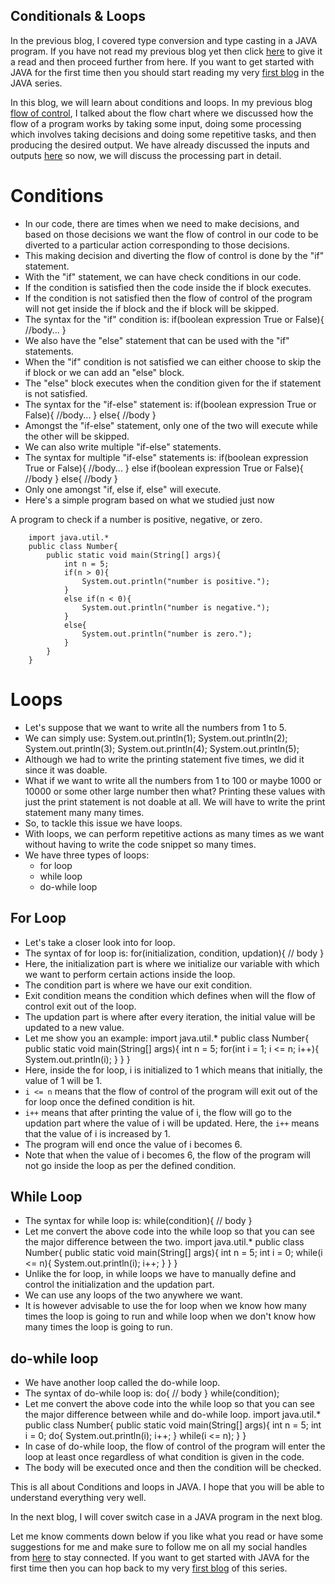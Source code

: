 ## Conditionals & Loops


In the previous blog, I covered type conversion and type casting in a JAVA program. If you have not read my previous blog yet then click [here](https://clevercoderjoy.hashnode.dev/type-conversion-by-clevercoderjoy) to give it a read and then proceed further from here. If you want to get started with JAVA for the first time then you should start reading my very [first blog](https://clevercoderjoy.hashnode.dev/introduction-to-java-by-clevercoderjoy) in the JAVA series.

In this blog, we will learn about conditions and loops. In my previous blog [flow of control](https://clevercoderjoy.hashnode.dev/flow-of-control-by-clevercoderjoy), I talked about the flow chart where we discussed how the flow of a program works by taking some input, doing some processing which involves taking decisions and doing some repetitive tasks, and then producing the desired output. We have already discussed the inputs and outputs [here](https://clevercoderjoy.hashnode.dev/inputs-and-outputs-in-java-by-clevercoderjoy) so now, we will discuss the processing part in detail.

# Conditions

- In our code, there are times when we need to make decisions, and based on those decisions we want the flow of control in our code to be diverted to a particular action corresponding to those decisions.
- This making decision and diverting the flow of control is done by the "if" statement.
- With the "if" statement, we can have check conditions in our code.
- If the condition is satisfied then the code inside the if block executes.
- If the condition is not satisfied then the flow of control of the program will not get inside the if block and the if block will be skipped.
- The syntax for the "if" condition is: 
        if(boolean expression True or False){
            //body...
        }
- We also have the "else" statement that can be used with the "if" statements.
- When the "if" condition is not satisfied we can either choose to skip the if block or we can add an "else" block.
- The "else" block executes when the condition given for the if statement is not satisfied.
- The syntax for the "if-else" statement is:
        if(boolean expression True or False){
            //body...
        }
        else{
            //body
        }
- Amongst the "if-else" statement, only one of the two will execute while the other will be skipped.
- We can also write multiple "if-else" statements.
- The syntax for multiple "if-else" statements is:
        if(boolean expression True or False){
            //body...
        }
        else if(boolean expression True or False){
            //body
        }
        else{
            //body
        }
- Only one amongst "if, else if, else" will execute.
- Here's a simple program based on what we studied just now

A program to check if a number is positive, negative, or zero.

        import java.util.*
        public class Number{
            public static void main(String[] args){
                int n = 5;
                if(n > 0){
                    System.out.println("number is positive.");
                }
                else if(n < 0){
                    System.out.println("number is negative.");
                }
                else{
                    System.out.println("number is zero.");
                }
            }
        }

# Loops

- Let's suppose that we want to write all the numbers from 1 to 5.
- We can simply use:
        System.out.println(1);
        System.out.println(2);
        System.out.println(3);
        System.out.println(4);
        System.out.println(5);
- Although we had to write the printing statement five times, we did it since it was doable.
- What if we want to write all the numbers from 1 to 100 or maybe 1000 or 10000 or some other large number then what? Printing these values with just the print statement is not doable at all. We will have to write the print statement many many times.
- So, to tackle this issue we have loops.
- With loops, we can perform repetitive actions as many times as we want without having to write the code snippet so many times.
- We have three types of loops:
    - for loop
    - while loop
    - do-while loop

## For Loop

- Let's take a closer look into for loop.
- The syntax of for loop is:
        for(initialization, condition, updation){
            // body
        }
- Here, the initialization part is where we initialize our variable with which we want to perform certain actions inside the loop.
- The condition part is where we have our exit condition.
- Exit condition means the condition which defines when will the flow of control exit out of the loop.
- The updation part is where after every iteration, the initial value will be updated to a new value.
- Let me show you an example:
        import java.util.*
        public class Number{
            public static void main(String[] args){
                int n = 5;
                for(int i = 1; i <= n; i++){
                    System.out.println(i);
                }
            }
        }
- Here, inside the for loop, i is initialized to 1 which means that initially, the value of 1 will be 1.
- ``` i <= n ``` means that the flow of control of the program will exit out of the for loop once the defined condition is hit.
- ``` i++ ``` means that after printing the value of i, the flow will go to the updation part where the value of i will be updated. Here, the ``` i++ ``` means that the value of i is increased by 1.
- The program will end once the value of i becomes 6.
- Note that when the value of i becomes 6, the flow of the program will not go inside the loop as per the defined condition.

## While Loop

- The syntax for while loop is:
        while(condition){
            // body
        }
- Let me convert the above code into the while loop so that you can see the major difference between the two.
        import java.util.*
        public class Number{
            public static void main(String[] args){
                int n = 5;
                int i = 0;
                while(i <= n){
                    System.out.println(i);
                    i++;
                }
            }
        }
- Unlike the for loop, in while loops we have to manually define and control the initialization and the updation part.
- We can use any loops of the two anywhere we want.
- It is however advisable to use the for loop when we know how many times the loop is going to run and while loop when we don't know how many times the loop is going to run.

## do-while loop

- We have another loop called the do-while loop.
- The syntax of do-while loop is:
        do{
            // body
        }
        while(condition);
- Let me convert the above code into the while loop so that you can see the major difference between while and do-while loop.
        import java.util.*
        public class Number{
            public static void main(String[] args){
                int n = 5;
                int i = 0;
                do{
                    System.out.println(i);
                    i++;
                }
                while(i <= n);
            }
        }
- In case of do-while loop, the flow of control of the program will enter the loop at least once regardless of what condition is given in the code.
- The body will be executed once and then the condition will be checked.

This is all about Conditions and loops in JAVA. I hope that you will be able to understand everything very well.

In the next blog, I will cover switch case in a JAVA program in the next blog.

Let me know comments down below if you like what you read or have some suggestions for me and make sure to follow me on all my social handles from [here](https://clevercoderjoy.bio.link/) to stay connected. If you want to get started with JAVA for the first time then you can hop back to my very [first blog](https://clevercoderjoy.hashnode.dev/introduction-to-java-by-clevercoderjoy) of this series.